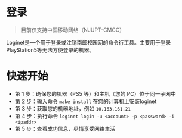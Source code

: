 # 登录

> 目前仅支持中国移动网络（NJUPT-CMCC）

Loginet是一个用于登录或注销南邮校园网的命令行工具。主要用于登录PlayStation5等无法方便登录的机器。

# 快速开始

- 第 1 步：确保您的机器（PS5 等）和主机（您的 PC）位于同一子网中
- 第 2 步：输入命令 `make install` 在您的计算机上安装loginet
- 第 3 步：获取您的机器地址，例如 `10.163.161.21`
- 第 4 步：执行命令 `loginet login -u <account> -p <password> -i <ipaddr>`
- 第 5 步：查看成功信息，尽情享受网络生活
